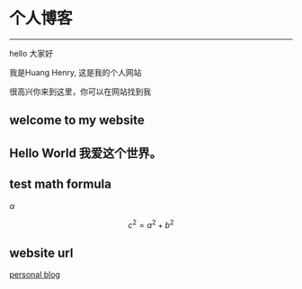 <head>
    <script src="https://cdn.mathjax.org/mathjax/latest/MathJax.js?config=TeX-AMS-MML_HTMLorMML" type="text/javascript"></script>
    <script type="text/x-mathjax-config">
        MathJax.Hub.Config({
            tex2jax: {
            skipTags: ['script', 'noscript', 'style', 'textarea', 'pre'],
            inlineMath: [['$','$']]
            }
        });
    </script>
</head>

# 个人博客

---

<p> hello 大家好</p>
<p>我是Huang Henry, 这是我的个人网站</p>
<p>很高兴你来到这里，你可以在网站找到我</p>

## welcome to my website

## Hello World 我爱这个世界。

## test math formula

$\alpha$

$$c^2=a^2+b^2$$

## website url

[personal blog](https://huanghenry.github.io/)
